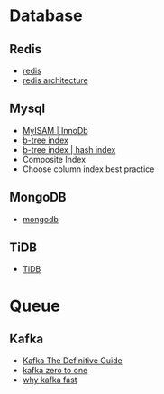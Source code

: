 # Database
## Redis
+ [redis](https://redis.io/docs/about/)
+ [redis architecture](https://viblo.asia/p/giai-thich-ve-redis-architecture-obA46D6xLKv)

## Mysql
+ [MyISAM | InnoDb](https://viblo.asia/p/myisam-innodb-in-mysql-924lJOkm5PM)
+ [b-tree index](https://viblo.asia/p/gioi-thieu-ve-b-tree-index-trong-database-ByEZkQn25Q0)
+ [b-tree index | hash index](https://viblo.asia/p/tim-hieu-ve-b-tree-indexes-va-hash-indexes-trong-mysql-ZWApGxnlR06y)
+ Composite Index
+ Choose column index best practice

## MongoDB
+ [mongodb](https://viblo.asia/p/mongodb-la-gi-co-so-du-lieu-phi-quan-he-bJzKmgoPl9N)

## TiDB
+ [TiDB](https://www.pingcap.com/case-study/embracing-newsql-why-we-chose-tidb-over-mongodb-and-mysql/)

# Queue
## Kafka
+ [Kafka The Definitive Guide](https://kafka.apache.org/books-and-papers)
+ [kafka zero to one](https://viblo.asia/s/apache-kafka-tu-zero-den-one-aGK7jPbA5j2)
+ [why kafka fast](https://dogy.io/2021/04/08/tai-sao-kafka-lai-nhanh-toi-vay/)
